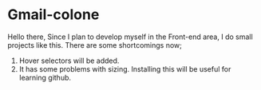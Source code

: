 # Gmail-colone
Hello there, Since I plan to develop myself in the Front-end area, I do small projects like this. 
There are some shortcomings now;

1) Hover selectors will be added.
2) It has some problems with sizing.
Installing this will be useful for learning github.
